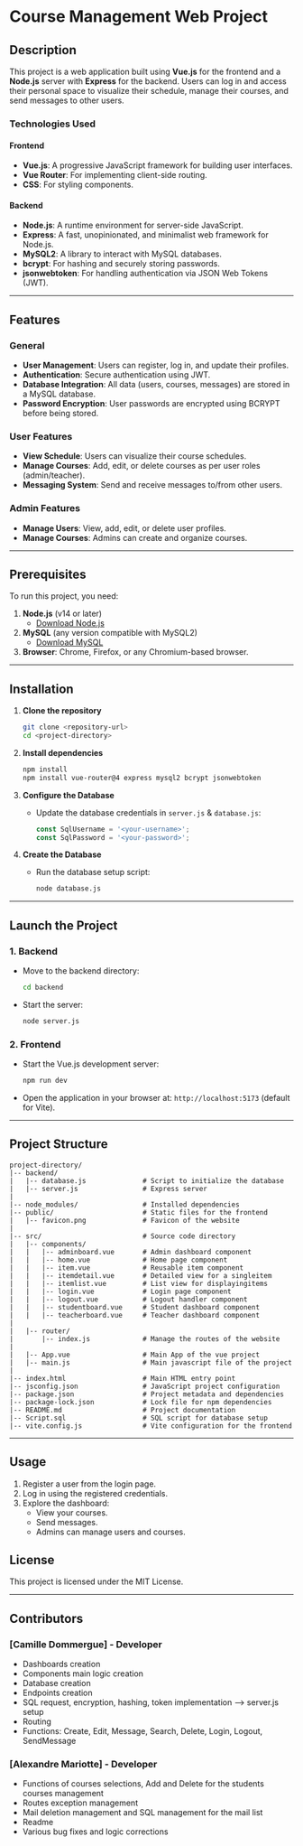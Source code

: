# Course Management Web Project

## Description
This project is a web application built using **Vue.js** for the frontend and a **Node.js** server with **Express** for the backend. Users can log in and access their personal space to visualize their schedule, manage their courses, and send messages to other users.

### Technologies Used

#### Frontend
- **Vue.js**: A progressive JavaScript framework for building user interfaces.
- **Vue Router**: For implementing client-side routing.
- **CSS**: For styling components.

#### Backend
- **Node.js**: A runtime environment for server-side JavaScript.
- **Express**: A fast, unopinionated, and minimalist web framework for Node.js.
- **MySQL2**: A library to interact with MySQL databases.
- **bcrypt**: For hashing and securely storing passwords.
- **jsonwebtoken**: For handling authentication via JSON Web Tokens (JWT).

---

## Features

### General
- **User Management**: Users can register, log in, and update their profiles.
- **Authentication**: Secure authentication using JWT.
- **Database Integration**: All data (users, courses, messages) are stored in a MySQL database.
- **Password Encryption**: User passwords are encrypted using BCRYPT before being stored.

### User Features
- **View Schedule**: Users can visualize their course schedules.
- **Manage Courses**: Add, edit, or delete courses as per user roles (admin/teacher).
- **Messaging System**: Send and receive messages to/from other users.

### Admin Features
- **Manage Users**: View, add, edit, or delete user profiles.
- **Manage Courses**: Admins can create and organize courses.

---

## Prerequisites
To run this project, you need:

1. **Node.js** (v14 or later)
   - [Download Node.js](https://nodejs.org/en)
2. **MySQL** (any version compatible with MySQL2)
   - [Download MySQL](https://www.mysql.com/downloads/)
3. **Browser**: Chrome, Firefox, or any Chromium-based browser.

---

## Installation

1. **Clone the repository**
   ```bash
   git clone <repository-url>
   cd <project-directory>
   ```

2. **Install dependencies**
   ```bash
   npm install
   npm install vue-router@4 express mysql2 bcrypt jsonwebtoken
   ```

3. **Configure the Database**
   - Update the database credentials in `server.js` & `database.js`:
     ```javascript
     const SqlUsername = '<your-username>';
     const SqlPassword = '<your-password>';
     ```

4. **Create the Database**
   - Run the database setup script:
     ```bash
     node database.js
     ```

---

## Launch the Project

### 1. Backend
- Move to the backend directory:
   ```bash
   cd backend
   ```
- Start the server:
   ```bash
   node server.js
   ```

### 2. Frontend
- Start the Vue.js development server:
   ```bash
   npm run dev
   ```

- Open the application in your browser at: `http://localhost:5173` (default for Vite).

---

## Project Structure
```plaintext
project-directory/
|-- backend/
|   |-- database.js              # Script to initialize the database
|   |-- server.js                # Express server 
|
|-- node_modules/                # Installed dependencies
|-- public/                      # Static files for the frontend
|   |-- favicon.png              # Favicon of the website
|
|-- src/                         # Source code directory
|   |-- components/              
|   |   |-- adminboard.vue       # Admin dashboard component
|   |   |-- home.vue             # Home page component
|   |   |-- item.vue             # Reusable item component
|   |   |-- itemdetail.vue       # Detailed view for a singleitem
|   |   |-- itemlist.vue         # List view for displayingitems
|   |   |-- login.vue            # Login page component
|   |   |-- logout.vue           # Logout handler component
|   |   |-- studentboard.vue     # Student dashboard component
|   |   |-- teacherboard.vue     # Teacher dashboard component
|
|   |-- router/
|       |-- index.js             # Manage the routes of the website
|
|   |-- App.vue                  # Main App of the vue project
|   |-- main.js                  # Main javascript file of the project
|
|-- index.html                   # Main HTML entry point
|-- jsconfig.json                # JavaScript project configuration
|-- package.json                 # Project metadata and dependencies
|-- package-lock.json            # Lock file for npm dependencies
|-- README.md                    # Project documentation
|-- Script.sql                   # SQL script for database setup
|-- vite.config.js               # Vite configuration for the frontend
```
---

## Usage
1. Register a user from the login page.
2. Log in using the registered credentials.
3. Explore the dashboard:
   - View your courses.
   - Send messages.
   - Admins can manage users and courses.


## License
This project is licensed under the MIT License.

---

## Contributors
### [Camille Dommergue] - Developer
   - Dashboards creation
   - Components main logic creation
   - Database creation
   - Endpoints creation
   - SQL request, encryption, hashing, token implementation --> server.js setup
   - Routing
   - Functions: Create, Edit, Message, Search, Delete, Login, Logout, SendMessage


### [Alexandre Mariotte] - Developer
  - Functions of courses selections, Add and Delete for the students courses management
  - Routes exception management
  - Mail deletion management and SQL management for the mail list
  - Readme
  - Various bug fixes and logic corrections

